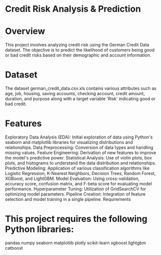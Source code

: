 # Credit Risk Analysis & Prediction


# Overview

This project involves analyzing credit risk using the German Credit Data dataset. The objective is to predict the likelihood of customers being good or bad credit risks based on their demographic and account information.

# Dataset

The dataset german_credit_data.csv.xls contains various attributes such as age, job, housing, saving accounts, checking account, credit amount, duration, and purpose along with a target variable 'Risk' indicating good or bad credit.

# Features

Exploratory Data Analysis (EDA): Initial exploration of data using Python's seaborn and matplotlib libraries for visualizing distributions and relationships.
Data Preprocessing: Conversion of data types and handling missing values.
Feature Engineering: Derivation of new features to improve the model's predictive power.
Statistical Analysis: Use of violin plots, box plots, and histograms to understand the data distribution and relationships.
Predictive Modeling: Application of various classification algorithms like Logistic Regression, K-Nearest Neighbors, Decision Trees, Random Forest, XGBoost, and LightGBM.
Model Evaluation: Using cross-validation, accuracy score, confusion matrix, and F-beta score for evaluating model performance.
Hyperparameter Tuning: Utilization of GridSearchCV for optimizing model parameters.
Pipeline Creation: Integration of feature selection and model training in a single pipeline.
Requirements

# This project requires the following Python libraries:

pandas
numpy
seaborn
matplotlib
plotly
scikit-learn
xgboost
lightgbm
catboost
